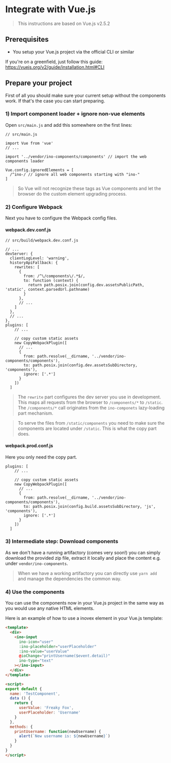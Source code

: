 # Integrate with Vue.js

> This instructions are based on Vue.js v2.5.2

## Prerequisites

* You setup your Vue.js project via the official CLI or similar

If you're on a greenfield, just follow this guide: https://vuejs.org/v2/guide/installation.html#CLI

## Prepare your project

First of all you should make sure your current setup without the components work. If that's the case
you can start preparing.

### 1) Import component loader + ignore non-vue elements

Open `src/main.js` and add this somewhere on the first lines:

```
// src/main.js

import Vue from 'vue'
// ...

import '../vendor/ino-components/components' // import the web components loader

Vue.config.ignoredElements = [
  /^ino-/ // ignore all web components starting with "ino-"
]
```

> So Vue will not recognize these tags as Vue components and let
the browser do the custom element upgrading process.

### 2) Configure Webpack

Next you have to configure the Webpack config files.

#### webpack.dev.conf.js

```
// src/build/webpack.dev.conf.js

// ...
devServer: {
  clientLogLevel: 'warning',
  historyApiFallback: {
    rewrites: [
      {
        from: /^\/components\/.*$/,
        to: function (context) {
          return path.posix.join(config.dev.assetsPublicPath, 'static', context.parsedUrl.pathname)
        }
      },
      // ...
    ]
  },
  // ...
},
plugins: [
    // ...

    // copy custom static assets
    new CopyWebpackPlugin([
      // ...
      {
        from: path.resolve(__dirname, '../vendor/ino-components/components'),
        to: path.posix.join(config.dev.assetsSubDirectory, 'components'),
        ignore: ['.*']
      }
    ])
  ]
```

> The `rewrite` part configures the dev server you use in development. This maps all requests from the browser to `/components/*` to `/static`. The `/components/*` call originates from the `ino-componets` lazy-loading part mechanism.

> To serve the files from `/static/components` you need to make sure the components are located under `/static`. This is what the copy part does.

#### webpack.prod.conf.js

Here you only need the copy part.

```
plugins: [
    // ...

    // copy custom static assets
    new CopyWebpackPlugin([
      // ...
      {
        from: path.resolve(__dirname, '../vendor/ino-components/components'),
        to: path.posix.join(config.build.assetsSubDirectory, 'js', 'components'),
        ignore: ['.*']
      }
    ])
  ]
```

### 3) Intermediate step: Download components

As we don't have a running artifactory (comes very soon!) you can simply download the provided zip file, extract it locally and place the content e.g. under `vendor/ino-components`.

> When we have a working artifactory you can directly use `yarn add` and manage the dependencies the common way.

### 4) Use the components

You can use the components now in your Vue.js project in the same way as you would use any native HTML elements.

Here is an example of how to use a inovex element in your Vue.js template:

```html
<template>
  <div>
    <ino-input
      ino-icon="user"
      :ino-placeholder="userPlaceholder"
      :ino-value="userValue"
      @ioChange="printUsername($event.detail)"
      ino-type="text"
    ></ino-input>
  </div>
</template>

<script>
export default {
  name: 'TestComponent',
  data () {
    return {
      userValue: 'Freaky Fox',
      userPlaceholder: 'Username'
    }
  },
  methods: {
    printUsername: function(newUsername) {
      alert(`New username is: ${newUsername}`)
    }
  }
}
</script>
```
